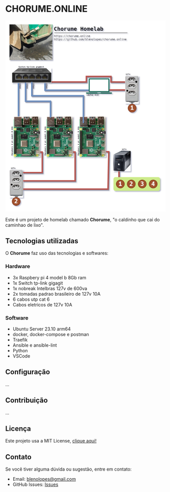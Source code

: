 # CHORUME.ONLINE

![CHORUME-LOGO](topology.drawio.png)

Este é um projeto de homelab chamado **Chorume**, "o caldinho que cai do caminhao de lixo".

## Tecnologias utilizadas

O **Chorume** faz uso das tecnologias e softwares:

### Hardware

- 3x Raspbery pi 4 model b 8Gb ram
- 1x Switch tp-link gigagit
- 1x nobreak Intelbras 127v de 600va
- 2x tomadas padrao brasileiro de 127v 10A
- 6 cabos utp cat 6
- Cabos eletricos de 127v 10A

### Software

- Ubuntu Server 23.10 arm64
- docker, docker-compose e postman
- Traefik
- Ansible e ansible-lint
- Python
- VSCode

## Configuração

...

## Contribuição

...

## Licença

Este projeto usa a MIT License, [clique aqui!](LICENSE)

## Contato

Se você tiver alguma dúvida ou sugestão, entre em contato:

- Email: <blenolopes@gmail.com>
- GitHub Issues: [Issues](https://github.com/blenolopes/chorume.online/issues)
